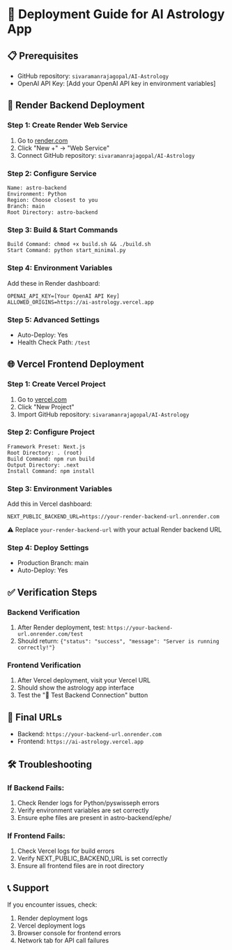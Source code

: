 # 🚀 Deployment Guide for AI Astrology App

## 📋 Prerequisites
- GitHub repository: `sivaramanrajagopal/AI-Astrology`
- OpenAI API Key: [Add your OpenAI API key in environment variables]

## 🔧 Render Backend Deployment

### Step 1: Create Render Web Service
1. Go to [render.com](https://render.com)
2. Click "New +" → "Web Service"
3. Connect GitHub repository: `sivaramanrajagopal/AI-Astrology`

### Step 2: Configure Service
```
Name: astro-backend
Environment: Python
Region: Choose closest to you
Branch: main
Root Directory: astro-backend
```

### Step 3: Build & Start Commands
```
Build Command: chmod +x build.sh && ./build.sh
Start Command: python start_minimal.py
```

### Step 4: Environment Variables
Add these in Render dashboard:
```
OPENAI_API_KEY=[Your OpenAI API Key]
ALLOWED_ORIGINS=https://ai-astrology.vercel.app
```

### Step 5: Advanced Settings
- Auto-Deploy: Yes
- Health Check Path: `/test`

## 🌐 Vercel Frontend Deployment

### Step 1: Create Vercel Project
1. Go to [vercel.com](https://vercel.com)
2. Click "New Project"
3. Import GitHub repository: `sivaramanrajagopal/AI-Astrology`

### Step 2: Configure Project
```
Framework Preset: Next.js
Root Directory: . (root)
Build Command: npm run build
Output Directory: .next
Install Command: npm install
```

### Step 3: Environment Variables
Add this in Vercel dashboard:
```
NEXT_PUBLIC_BACKEND_URL=https://your-render-backend-url.onrender.com
```
⚠️ Replace `your-render-backend-url` with your actual Render backend URL

### Step 4: Deploy Settings
- Production Branch: main
- Auto-Deploy: Yes

## ✅ Verification Steps

### Backend Verification
1. After Render deployment, test: `https://your-backend-url.onrender.com/test`
2. Should return: `{"status": "success", "message": "Server is running correctly!"}`

### Frontend Verification
1. After Vercel deployment, visit your Vercel URL
2. Should show the astrology app interface
3. Test the "🔧 Test Backend Connection" button

## 🔗 Final URLs
- Backend: `https://your-backend-url.onrender.com`
- Frontend: `https://ai-astrology.vercel.app`

## 🛠️ Troubleshooting

### If Backend Fails:
1. Check Render logs for Python/pyswisseph errors
2. Verify environment variables are set correctly
3. Ensure ephe files are present in astro-backend/ephe/

### If Frontend Fails:
1. Check Vercel logs for build errors
2. Verify NEXT_PUBLIC_BACKEND_URL is set correctly
3. Ensure all frontend files are in root directory

## 📞 Support
If you encounter issues, check:
1. Render deployment logs
2. Vercel deployment logs
3. Browser console for frontend errors
4. Network tab for API call failures 